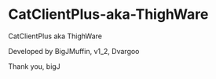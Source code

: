 # CatClientPlus-aka-ThighWare
CatClientPlus aka ThighWare 

Developed by BigJMuffin, v1_2, Dvargoo

Thank you, bigJ
